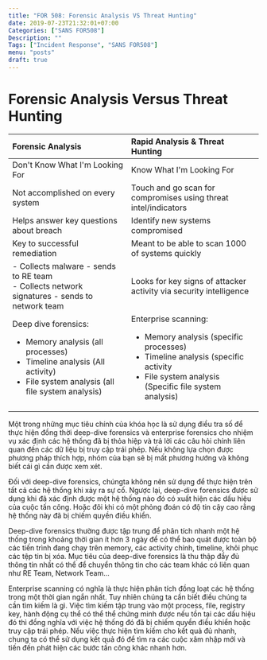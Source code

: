 ```yaml
---
title: "FOR 508: Forensic Analysis VS Threat Hunting"
date: 2019-07-23T21:32:01+07:00
Categories: ["SANS FOR508"]
Description: ""
Tags: ["Incident Response", "SANS FOR508"]
menu: "posts"
draft: true
---
```


# Forensic Analysis Versus Threat Hunting

|Forensic Analysis|Rapid Analysis & Threat Hunting|
|:------|:---------------------------|
|Don't Know What I'm Looking For|Know What I'm Looking For|
|Not accomplished on every system| Touch and go scan for compromises using threat intel/indicators|
|Helps answer key questions about breach|Identify new systems compromised|
|Key to successful remediation|Meant to be able to scan 1000 of systems quickly|
|- Collects malware - sends to RE team<br>- Collects network signatures - sends to network team| Looks for key signs of attacker activity via security intelligence|
|Deep dive forensics: <ul><li>Memory analysis (all processes)</li><li>Timeline analysis (All activity)</li><li>File system analysis (all file system analysis)|Enterprise scanning: <ul><li>Memory analysis (specific processes)</li><li>Timeline analysis (specific activity</li><li>File system analysis (Specific file system analysis)</li></ul>|

Một trong những mục tiêu chính của khóa học là sử dụng điều tra số để thực hiện đồng thời deep-dive forensics và enterprise forensics cho nhiệm vụ xác định các hệ thống đã bị thỏa hiệp và trả lời các câu hỏi chính liên quan đến các dữ liệu bị truy cập trái phép. Nếu không lựa chọn được phương pháp thích hợp, nhóm của bạn sẽ bị mất phương hướng và không biết cái gì cần được xem xét.

Đối với deep-dive forensics, chúngta không nên sử dụng để thực hiện trên tất cả các hệ thống khi xảy ra sự cố. Ngược lại, deep-dive forensics được sử dụng khi đã xác định được một hệ thống nào đó có xuất hiện các dấu hiệu của cuộc tấn công. Hoặc đôi khi có một phỏng đoán có độ tin cậy cao rằng hệ thống này đã bị chiếm quyền điều khiển.

Deep-dive forensics thường được tập trung để phân tích nhanh một hệ thống trong khoảng thời gian ít hơn 3 ngày để có thể bao quát được toàn bộ các tiến trình đang chạy trên memory, các activity chính, timeline, khôi phục các tệp tin bị xóa. Mục tiêu của deep-dive forensics là thu thập đầy đủ thông tin nhất có thể để chuyển thông tin cho các team khác có liên quan như RE Team, Network Team...

Enterprise scanning có nghĩa là thực hiện phân tích đồng loạt các hệ thống trong một thời gian ngắn nhất. Tuy nhiên chúng ta cần biết điều chúng ta cần tìm kiếm là gì. Việc tìm kiếm tập trung vào một process, file, registry key, hành động cụ thể có thể thể chứng minh được nếu tồn tại các dấu hiệu đó thì đồng nghĩa với việc hệ thống đó đã bị chiếm quyền điều khiển hoặc truy cập trái phép. Nếu việc thực hiện tìm kiếm cho kết quả đủ nhanh, chung ta có thể sử dụng kết quả đó để tìm ra các cuộc xâm nhập mới và tiến đến phát hiện các bước tấn công khác nhanh hơn.
